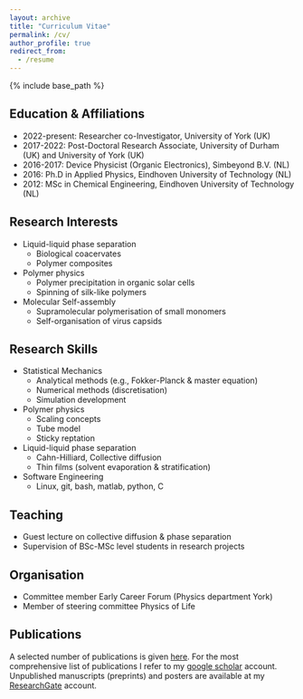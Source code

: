 ```yaml
---
layout: archive
title: "Curriculum Vitae"
permalink: /cv/
author_profile: true
redirect_from:
  - /resume
---
```


{% include base_path %}

Education & Affiliations
------
* 2022-present: Researcher co-Investigator, University of York  (UK) 
* 2017-2022: Post-Doctoral Research Associate, University of Durham (UK) and University of York (UK) 
* 2016-2017: Device Physicist (Organic Electronics), Simbeyond B.V.  (NL)
* 2016: Ph.D in Applied Physics, Eindhoven University of Technology  (NL)
* 2012: MSc in Chemical Engineering, Eindhoven University of Technology  (NL)


Research Interests
------
* Liquid-liquid phase separation
  * Biological coacervates
  * Polymer composites
* Polymer physics
  * Polymer precipitation in organic solar cells
  * Spinning of silk-like polymers
* Molecular Self-assembly
  * Supramolecular polymerisation of small monomers
  * Self-organisation of virus capsids
  
Research Skills
------
* Statistical Mechanics  
  * Analytical methods (e.g., Fokker-Planck & master equation)
  * Numerical methods (discretisation)
  * Simulation development
* Polymer physics
  * Scaling concepts
  * Tube model
  * Sticky reptation
* Liquid-liquid phase separation
  * Cahn-Hilliard, Collective diffusion
  * Thin films (solvent evaporation & stratification) 
* Software Engineering
  * Linux, git, bash, matlab, python, C

Teaching 
------
* Guest lecture on collective diffusion & phase separation  
* Supervision of BSc-MSc level students in research projects

Organisation
------
* Committee member Early Career Forum (Physics department York)  
* Member of steering committee Physics of Life 

Publications 
------
A selected number of publications is given [here](https://charleyschaefer.github.io/publications/). 
For the most comprehensive list of publications I refer to my [google scholar](https://scholar.google.co.uk/citations?user=SKHIHrEAAAAJ&hl=nl) account. Unpublished manuscripts (preprints) and posters are available at my [ResearchGate](https://www.researchgate.net/profile/Charley_Schaefer2) account.
